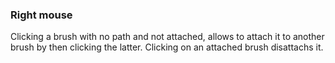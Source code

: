 ### Right mouse
Clicking a brush with no path and not attached, allows to attach it to another brush by then clicking the latter. Clicking on an attached brush disattachs it.
